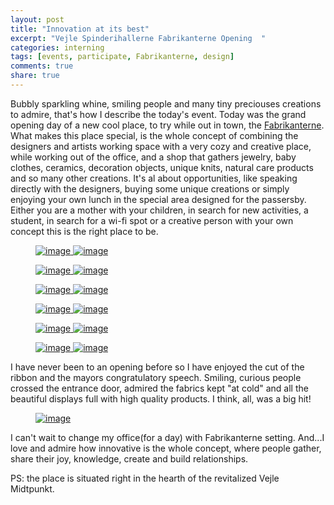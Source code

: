 ```yaml
---
layout: post
title: "Innovation at its best"
excerpt: "Vejle Spinderihallerne Fabrikanterne Opening  "
categories: interning
tags: [events, participate, Fabrikanterne, design]
comments: true
share: true
---
```


Bubbly sparkling whine, smiling people and many tiny preciouses creations to admire, that's how I describe the today's event. Today was the grand opening day of a new cool place, to try while out in town, the <a href="http://fabrikanterne.com/" target="_blank"> Fabrikanterne</a>. What makes this place special, is the whole concept of combining the designers and artists working space with a very cozy and creative place, while working out of the office, and a shop that gathers jewelry, baby clothes, ceramics, decoration objects, unique knits, natural care products and so many other creations. It's al about opportunities, like speaking directly with the designers, buying some unique creations or simply enjoying your own lunch in the special area designed for the passersby. Either you are a mother with your children, in search for new activities, a student, in search for a wi-fi spot or a creative person with your own concept this is the right place to be.

<figure class="half">
  <a href="{{site.url}}/images/interning/18-09-2015/IMG_1459">
    <img src="{{site.url}}/images/interning/18-09-2015/IMG_1459" alt="image">  
  </a>
  <a href="{{site.url}}/images/interning/18-09-2015/IMG_1458">
    <img src="{{site.url}}/images/interning/18-09-2015/IMG_1458" alt="image">  
  </a>
</figure>

<figure class="half">
  <a href="{{site.url}}/images/interning/18-09-2015/IMG_1445">
    <img src="{{site.url}}/images/interning/18-09-2015/IMG_1445" alt="image">  
  </a>
  <a href="{{site.url}}/images/interning/18-09-2015/IMG_1447">
    <img src="{{site.url}}/images/interning/18-09-2015/IMG_1447" alt="image">  
  </a>
</figure>

<figure class="half">
  <a href="{{site.url}}/images/interning/18-09-2015/IMG_1455">
    <img src="{{site.url}}/images/interning/18-09-2015/IMG_1455" alt="image">  
  </a>
  <a href="{{site.url}}/images/interning/18-09-2015/IMG_1477">
    <img src="{{site.url}}/images/interning/18-09-2015/IMG_1477" alt="image">  
  </a>
</figure>

<figure class="half">
  <a href="{{site.url}}/images/interning/18-09-2015/IMG_1471">
    <img src="{{site.url}}/images/interning/18-09-2015/IMG_1471" alt="image">  
  </a>
  <a href="{{site.url}}/images/interning/18-09-2015/IMG_1464">
    <img src="{{site.url}}/images/interning/18-09-2015/IMG_1464" alt="image">  
  </a>
</figure>

<figure class="half">
  <a href="{{site.url}}/images/interning/18-09-2015/IMG_1460">
    <img src="{{site.url}}/images/interning/18-09-2015/IMG_1460" alt="image">  
  </a>
  <a href="{{site.url}}/images/interning/18-09-2015/IMG_1443">
    <img src="{{site.url}}/images/interning/18-09-2015/IMG_1443" alt="image">  
  </a>
</figure>

<figure class="half">
  <a href="{{site.url}}/images/interning/18-09-2015/IMG_1480">
    <img src="{{site.url}}/images/interning/18-09-2015/IMG_1480" alt="image">  
  </a>
  <a href="{{site.url}}/images/interning/18-09-2015/IMG_1457">
    <img src="{{site.url}}/images/interning/18-09-2015/IMG_1457" alt="image">  
  </a>
</figure>

I have never been to an opening before so I have enjoyed the cut of the ribbon and the mayors congratulatory speech. Smiling, curious  people crossed the entrance door, admired the fabrics kept "at cold" and all the beautiful displays full with high quality products. I think, all, was a big hit!

<figure>
	<a href="{{site.url}}/images/interning/18-09-2015/IMG_1439"><img src="{{site.url}}/images/interning/18-09-2015/IMG_1439" alt="image"></a>
</figure>

I can't wait to change my office(for a day) with Fabrikanterne setting. And...I love and admire how innovative is the whole concept, where people gather, share their joy, knowledge, create and build relationships.

PS: the place is situated right in the hearth of the revitalized Vejle Midtpunkt.
